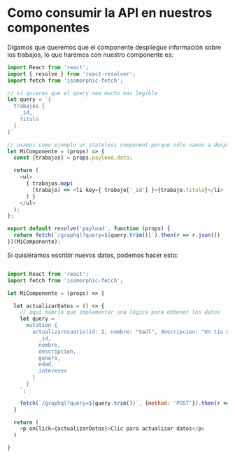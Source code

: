 # Como consumir la API en nuestros componentes

Digamos que queremos que el componente despliegue información sobre los trabajos, lo que haremos con nuestro componente es:

```js
import React from 'react';
import { resolve } from 'react-resolver';
import fetch from 'isomorphic-fetch';

// si quieres que el query sea mucho más legible
let query = `{
  trabajos {
    _id,
    titulo
  }
}`

// usamos como ejemplo un stateless component porque sólo vamos a desplegar datos, no es necesaria una clase.
let MiComponente = (props) => {
  const {trabajos} = props.payload.data;

  return (
    <ul>
      { trabajos.map(
        (trabajo) => <li key={ trabajo['_id'] }>{trabajo.titulo}</li>
      ) }
    </ul>
  );
};

export default resolve('payload', function (props) {
  return fetch(`/graphql?query=${query.trim()}`).then(r => r.json())
})(MiComponente);

```

Si quisiéramos escribir nuevos datos, podemos hacer esto:

```js

import React from 'react';
import fetch from 'isomorphic-fetch';

let MiComponente = (props) => {

  let actualizarDatos = () => {
    // aquí habría que implementar una lógica para obtener los datos
    let query = `
      mutation {
        actualizarUsuario(id: 2, nombre: "Saúl", descripcion: "Un tío demasiado guay", intereses: ["programación", "javascript", "react"]) {
          _id,
          nombre,
          descripcion,
          genero,
          edad,
          intereses
        }
      }
    `;

    fetch(`/graphql?query=${query.trim()}`, {method: 'POST'}).then(r => r.json());
  }

  return (
    <p onClick={actualizarDatos}>Clic para actualizar datos</p>
  )

}
```
